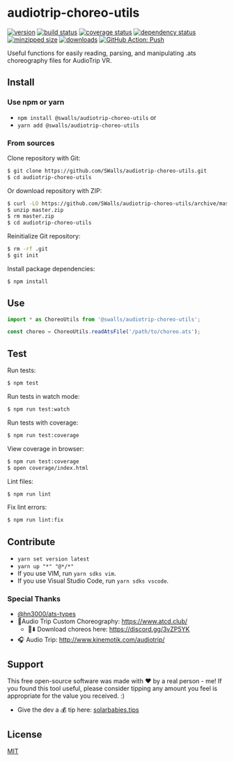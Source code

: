 # audiotrip-choreo-utils

[![version](https://img.shields.io/npm/v/@swalls/audiotrip-choreo-utils.svg)](https://www.npmjs.com/package/@swalls/audiotrip-choreo-utils)
[![build status](https://travis-ci.org/SWalls/audiotrip-choreo-utils.svg?branch=master)](https://travis-ci.org/SWalls/audiotrip-choreo-utils)
[![coverage status](https://coveralls.io/repos/github/SWalls/audiotrip-choreo-utils/badge.svg?branch=master)](https://coveralls.io/github/SWalls/audiotrip-choreo-utils?branch=master)
[![dependency status](https://david-dm.org/SWalls/audiotrip-choreo-utils.svg)](https://david-dm.org/SWalls/audiotrip-choreo-utils)
[![minzipped size](https://img.shields.io/bundlephobia/minzip/@swalls/audiotrip-choreo-utils.svg)](https://www.npmjs.com/package/@swalls/audiotrip-choreo-utils)
[![downloads](https://img.shields.io/npm/dt/@swalls/audiotrip-choreo-utils.svg)](https://www.npmjs.com/package/@swalls/audiotrip-choreo-utils)
[![GitHub Action: Push](https://github.com/SWalls/audiotrip-choreo-utils/actions/workflows/push.yml/badge.svg)](https://github.com/SWalls/audiotrip-choreo-utils/actions/workflows/push.yml)

Useful functions for easily reading, parsing, and manipulating .ats choreography files for AudioTrip VR.

## Install

### Use npm or yarn

- `npm install @swalls/audiotrip-choreo-utils` or
- `yarn add @swalls/audiotrip-choreo-utils`

### From sources

Clone repository with Git:

```sh
$ git clone https://github.com/SWalls/audiotrip-choreo-utils.git
$ cd audiotrip-choreo-utils
```

Or download repository with ZIP:

```sh
$ curl -LO https://github.com/SWalls/audiotrip-choreo-utils/archive/master.zip
$ unzip master.zip
$ rm master.zip
$ cd audiotrip-choreo-utils
```

Reinitialize Git repository:

```sh
$ rm -rf .git
$ git init
```

Install package dependencies:

```sh
$ npm install
```

## Use

```typescript
import * as ChoreoUtils from '@swalls/audiotrip-choreo-utils';

const choreo = ChoreoUtils.readAtsFile('/path/to/choreo.ats');
```


## Test

Run tests:

```sh
$ npm test
```

Run tests in watch mode:

```sh
$ npm run test:watch
```

Run tests with coverage:

```sh
$ npm run test:coverage
```

View coverage in browser:

```sh
$ npm run test:coverage
$ open coverage/index.html
```

Lint files:

```sh
$ npm run lint
```

Fix lint errors:

```sh
$ npm run lint:fix
```

## Contribute

- `yarn set version latest`
- `yarn up "*" "@*/*"`
- If you use VIM, run `yarn sdks vim`.
- If you use Visual Studio Code, run `yarn sdks vscode`.

### Special Thanks

- [@hn3000/ats-types](https://github.com/hn3000/ats-types)
- 🕺Audio Trip Custom Choreography: https://www.atcd.club/
  - 💾⬇️ Download choreos here:
https://discord.gg/3vZP5YK
- 🎧 Audio Trip:
http://www.kinemotik.com/audiotrip/

## Support

This free open-source software was made with :heart: by a real person - me! If you found this tool useful, please consider tipping any amount you feel is appropriate for the value you received. :)

- Give the dev a :moneybag: tip here: [solarbabies.tips](https://solarbabies.tips)

## License

[MIT](https://github.com/SWalls/audiotrip-choreo-utils/blob/master/LICENSE)
